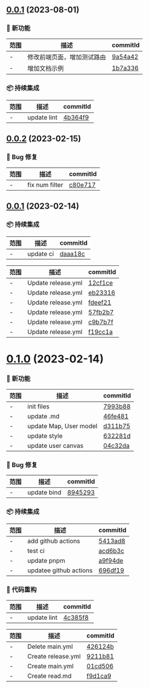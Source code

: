 ## [0.0.1](https://github.com/dengBox/tauri-app/compare/v0.0.2...v0.0.1) (2023-08-01)

### 🌟 新功能
范围|描述|commitId
--|--|--
 - | 修改前端页面，增加测试路由 | [9a54a42](https://github.com/dengBox/tauri-app/commit/9a54a42)
 - | 增加文档示例 | [1b7a336](https://github.com/dengBox/tauri-app/commit/1b7a336)


### 📦 持续集成
范围|描述|commitId
--|--|--
 - | update lint | [4b364f9](https://github.com/dengBox/tauri-app/commit/4b364f9)

## [0.0.2](https://github.com/dengBox/tauri-app/compare/v0.0.1...v0.0.2) (2023-02-15)

### 🐛 Bug 修复
范围|描述|commitId
--|--|--
 - | fix num filter | [c80e717](https://github.com/dengBox/tauri-app/commit/c80e717)

## [0.0.1](https://github.com/dengBox/tauri-app/compare/v0.1.0...v0.0.1) (2023-02-14)

### 📦 持续集成
范围|描述|commitId
--|--|--
 - | update ci | [daaa18c](https://github.com/dengBox/tauri-app/commit/daaa18c)


范围|描述|commitId
--|--|--
 - | Update release.yml | [12cf1ce](https://github.com/dengBox/tauri-app/commit/12cf1ce)
 - | Update release.yml | [eb23316](https://github.com/dengBox/tauri-app/commit/eb23316)
 - | Update release.yml | [fdeef21](https://github.com/dengBox/tauri-app/commit/fdeef21)
 - | Update release.yml | [57fb2b7](https://github.com/dengBox/tauri-app/commit/57fb2b7)
 - | Update release.yml | [c9b7b7f](https://github.com/dengBox/tauri-app/commit/c9b7b7f)
 - | Update release.yml | [f19cc1a](https://github.com/dengBox/tauri-app/commit/f19cc1a)

# [0.1.0](https://github.com/dengBox/tauri-app/compare/f9d1ca9...v0.1.0) (2023-02-14)

### 🌟 新功能
范围|描述|commitId
--|--|--
 - | init files | [7993b88](https://github.com/dengBox/tauri-app/commit/7993b88)
 - | update .md | [46fe481](https://github.com/dengBox/tauri-app/commit/46fe481)
 - | update Map, User model | [d311b75](https://github.com/dengBox/tauri-app/commit/d311b75)
 - | update style | [632281d](https://github.com/dengBox/tauri-app/commit/632281d)
 - | update user canvas | [04c32da](https://github.com/dengBox/tauri-app/commit/04c32da)


### 🐛 Bug 修复
范围|描述|commitId
--|--|--
 - | update bind | [8945293](https://github.com/dengBox/tauri-app/commit/8945293)


### 📦 持续集成
范围|描述|commitId
--|--|--
 - | add github actions | [5413ad8](https://github.com/dengBox/tauri-app/commit/5413ad8)
 - | test ci | [acd6b3c](https://github.com/dengBox/tauri-app/commit/acd6b3c)
 - | update pnpm | [a9f94de](https://github.com/dengBox/tauri-app/commit/a9f94de)
 - | updatee github actions | [696df19](https://github.com/dengBox/tauri-app/commit/696df19)


### 🔨 代码重构
范围|描述|commitId
--|--|--
 - | update lint | [4c385f8](https://github.com/dengBox/tauri-app/commit/4c385f8)


范围|描述|commitId
--|--|--
 - | Delete main.yml | [426124b](https://github.com/dengBox/tauri-app/commit/426124b)
 - | Create release.yml | [9211b81](https://github.com/dengBox/tauri-app/commit/9211b81)
 - | Create main.yml | [01cd506](https://github.com/dengBox/tauri-app/commit/01cd506)
 - | Create read.md | [f9d1ca9](https://github.com/dengBox/tauri-app/commit/f9d1ca9)


